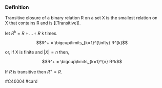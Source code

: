 ### Definition
Transitive closure of a binary relation R on a set X is the smallest relation on X that contains R and is [[Transitive]].

let $R^k = R\circ...\circ R$ k times.

 $$R^+ = \bigcup\limits_{k=1}^{\infty} R^{k}$$
 
 or, if X is finite and $\left|X\right|= n$ then,
 
 $$R^+ = \bigcup\limits_{k=1}^{n} R^k$$

If *R* is transitive then $R^+ = R$.

#C40004 #card